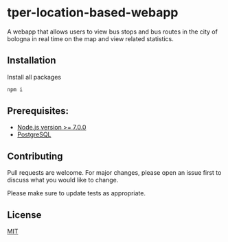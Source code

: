 # tper-location-based-webapp

A webapp that allows users to view bus stops and bus routes in the city of bologna in real time on the map and view related statistics. 

## Installation
Install all packages
```bash
npm i
```

## Prerequisites:

* [Node.js version >= 7.0.0](https://www.npmjs.com/package/babel-preset-node7)
* [PostgreSQL](#postgresql)

## Contributing
Pull requests are welcome. For major changes, please open an issue first to discuss what you would like to change.

Please make sure to update tests as appropriate.

## License
[MIT](https://choosealicense.com/licenses/mit/)